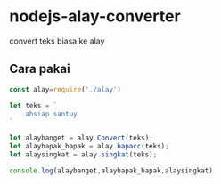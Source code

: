 # nodejs-alay-converter
convert teks biasa ke alay

## Cara pakai

```js
const alay=require('./alay')

let teks = `
	ahsiap santuy
`

let alaybanget = alay.Convert(teks);
let alaybapak_bapak = alay.bapacc(teks);
let alaysingkat = alay.singkat(teks);

console.log(alaybanget,alaybapak_bapak,alaysingkat)
```
